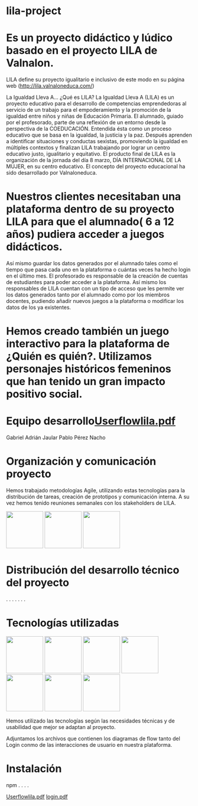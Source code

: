 # lila-project

# Es un proyecto didáctico y lúdico basado en el proyecto LILA de Valnalon.

LILA define su proyecto igualitario e inclusivo de este modo en su página web 
(http://lila.valnaloneduca.com/)

La Igualdad Lleva A…
¿Qué es LILA?
La Igualdad Lleva A (LILA) es un proyecto educativo para el desarrollo de competencias emprendedoras al servicio de un trabajo para el empoderamiento y la promoción de la igualdad entre niños y niñas de Educación Primaria. 
El alumnado, guiado por el profesorado, parte de una reflexión de un entorno desde la perspectiva de la COEDUCACIÓN.
Entendida ésta como un proceso educativo que se basa en la igualdad, la justicia y la paz.
Después aprenden a identificar situaciones y conductas sexistas, promoviendo la igualdad en múltiples contextos y finalizan LILA trabajando por lograr un centro educativo justo, igualitario y equitativo.
El producto final de LILA es la organización de la jornada del día 8 marzo, DÍA INTERNACIONAL DE LA MUJER, en su centro educativo.
El concepto del proyecto educacional ha sido desarrollado por Valnaloneduca.

# Nuestros clientes necesitaban una plataforma dentro de su proyecto LILA para que el alumnado( 6 a 12 años) pudiera acceder a juegos didácticos.
Así mismo guardar los datos generados por el alumnado tales como el tiempo que pasa cada uno en la plataforma o cuántas veces ha hecho login en el último mes. El profesorado es responsable de la creación de cuentas de estudiantes para poder acceder a la plataforma. Así mismo los responsables de LILA cuentan con un tipo de acceso que les permite ver los datos generados tanto por el alumnado como por los miembros
 docentes, pudiendo añadir nuevos juegos a la plataforma o modificar los datos de los ya existentes.

# Hemos creado también un juego interactivo para la plataforma de ¿Quién es quién?. Utilizamos personajes históricos femeninos que han tenido un gran impacto positivo social.

# Equipo desarrollo[Userflowlila.pdf](https://github.com/Perezdh13/lila-proyect/files/11509199/Userflowlila.pdf)

Gabriel
Adrián Jaular
Pablo Pérez 
Nacho 

# Organización y comunicación proyecto

Hemos trabajado metodologías Agile, utilizando estas tecnologías para la distribución de tareas, creación de prototipos y comunicación interna. A su vez hemos tenido reuniones semanales
con los stakeholders de LILA.


<img src="https://github.com/Perezdh13/lila-proyect/assets/120021690/5108781d-3e0e-4863-9b70-41f2dc9d4bb2" width="100" height="100">
<img src="https://github.com/Perezdh13/lila-proyect/assets/120021690/0c6c183e-7c6c-4eae-9723-28de624e7847" width="100" height="100">
<img src="https://github.com/Perezdh13/lila-proyect/assets/120021690/5adbcd69-9080-4f37-90e9-63a21cf33852" width="100" height="100">


# Distribución del desarrollo técnico del proyecto
.
.
.
.
.
.
.



# Tecnologías utilizadas

<img src="https://github.com/Perezdh13/lila-proyect/assets/120021690/fc5ab167-a4c2-4d2e-bc2a-fae62a0a40ed" width="100" height="100">
<img src="https://github.com/Perezdh13/lila-proyect/assets/120021690/789696fc-9b19-4db8-b0d5-2fb504b11c32" width="100" height="100">
<img src="https://github.com/Perezdh13/lila-proyect/assets/120021690/183537c6-dc11-4ad5-9b61-63af17cdced1" width="100" height="100">
<img src="https://github.com/Perezdh13/lila-proyect/assets/120021690/ab9b8940-9a0b-4875-b7de-71d825646569" width="100" height="100">
<img src="https://github.com/Perezdh13/lila-proyect/assets/120021690/e255dcb7-08f3-48c8-bc6b-368311acfc0d" width="100" height="100">
<img src="https://github.com/Perezdh13/lila-proyect/assets/120021690/df70b818-6f2e-400c-b5c2-3edeabeffcb5" width="100" height="100">
<img src="https://github.com/Perezdh13/lila-proyect/assets/120021690/bd2b3eac-2b73-487f-987f-505ff165db63" width="100" height="100">

Hemos utilizado las tecnologías según las necesidades técnicas y de usabilidad que mejor se adaptan al proyecto.

Adjuntamos los archivos que contienen los diagramas de flow tanto del Login conmo de las interacciones de usuario en nuestra plataforma.


# Instalación

npm
.
.
.
.




























[Userflowlila.pdf](https://github.com/Perezdh13/lila-proyect/files/11509199/Userflowlila.pdf)
[login.pdf](https://github.com/Perezdh13/lila-proyect/files/11508728/login.pdf)










